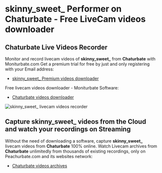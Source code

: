 # skinny_sweet_ Performer on Chaturbate - Free LiveCam videos downloader

## Chaturbate Live Videos Recorder

Monitor and record livecam videos of **skinny_sweet_** from **Chaturbate** with Moniturbate.com
Get a premium trial for free by just and only registering with your Email address:
* [skinny_sweet_ Premium videos downloader](https://moniturbate.com/request-demo-licence-key.html)

Free livecam videos downloader - Moniturbate Software:
* [Chaturbate videos downloader](https://moniturbate.com/moniturbate-download-software.html)

![skinny_sweet_ livecam videos recorder](https://peachurnet.com/templates/moniturbate-software.png)


## Capture skinny_sweet_ videos from the Cloud and watch your recordings on Streaming

Without the need of downloading a software, capture **skinny_sweet_** livecam videos from **Chaturbate** 100% online.
Watch Livecam archives from **Chaturbate** unlimitedly from thousands of existing recordings, only on Peachurbate.com and its websites network:
* [Chaturbate videos archives](https://peachurnet.com/)